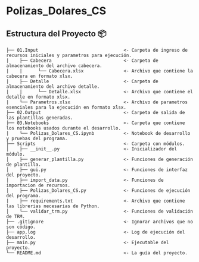 # Polizas_Dolares_CS

## Estructura del Proyecto 📦

    ├── 01.Input                                <- Carpeta de ingreso de recursos iniciales y parametros para ejecución.
    |    ├── Cabecera                           <- Carpeta de almacenamiento del archivo cabecera.
    |    |      └── Cabecera.xlsx               <- Archivo que contiene la cabecera en formato xlsx.
    |    ├── Detalle                            <- Carpeta de almacenamiento del archivo detalle.
    |    |      └── Detalle.xlsx                <- Archivo que contiene el detalle en formato xlsx.
    |    └── Parametros.xlsx                    <- Archivo de parametros esenciales para la ejecución en formato xlsx.
    ├── 02.Output                               <- Carpeta de salida de las plantillas generadas.
    ├── 03.Notebooks                            <- Carpeta que contiene los notebooks usados durante el desarrollo.
    |    └── Polizas_Dolares_CS.ipynb           <- Notebook de desarrollo y pruebas del programa. 
    ├── Scripts                                 <- Carpeta con módulos.
    │    ├── __init__.py                        <- Inicializador del módulo.
    │    ├── generar_plantilla.py               <- Funciones de generación de plantilla.
    │    ├── gui.py                             <- Funciones de interfaz del proyecto.
    │    ├── import_data.py                     <- Funciones de importacion de recursos.
    │    ├── Polizas_Dolares_CS.py              <- Funciones de ejecución del programa.
    |    ├── requirements.txt                   <- Archivo que contiene las librerias necesarias de Python.
    │    └── validar_trm.py                     <- Funciones de validación de TRM.
    ├── .gitignore                              <- Ignorar archivos que no son código.
    ├── app.log                                 <- Log de ejecución del desarrollo.
    ├── main.py                                 <- Ejecutable del proyecto.
    └── README.md                               <- La guía del proyecto.